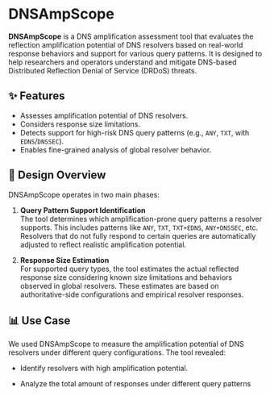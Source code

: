 # DNSAmpScope

**DNSAmpScope** is a DNS amplification assessment tool that evaluates the reflection amplification potential of DNS resolvers based on real-world response behaviors and support for various query patterns. It is designed to help researchers and operators understand and mitigate DNS-based Distributed Reflection Denial of Service (DRDoS) threats.

## ✨ Features

- Assesses amplification potential of DNS resolvers.
- Considers response size limitations.
- Detects support for high-risk DNS query patterns (e.g., `ANY`, `TXT`, with `EDNS`/`DNSSEC`).
- Enables fine-grained analysis of global resolver behavior.

## 🧠 Design Overview

DNSAmpScope operates in two main phases:

1. **Query Pattern Support Identification**  
   The tool determines which amplification-prone query patterns a resolver supports. This includes patterns like `ANY`, `TXT`, `TXT+EDNS`, `ANY+DNSSEC`, etc.  
   Resolvers that do not fully respond to certain queries are automatically adjusted to reflect realistic amplification potential.

2. **Response Size Estimation**  
   For supported query types, the tool estimates the actual reflected response size considering known size limitations and behaviors observed in global resolvers. These estimates are based on authoritative-side configurations and empirical resolver responses.

## 📊 Use Case

We used DNSAmpScope to measure the amplification potential of DNS resolvers under different query configurations. The tool revealed:

- Identify resolvers with high amplification potential.

- Analyze the total amount of responses under different query patterns

  
